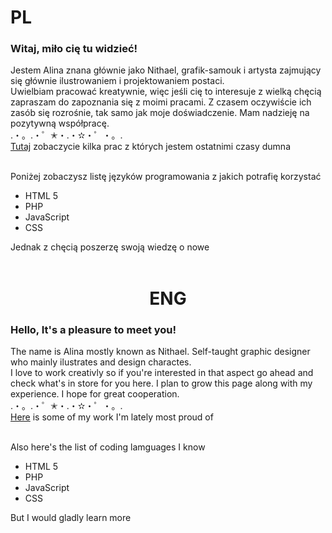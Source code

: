 <h1> PL </h1>
<h3>Witaj, miło cię tu widzieć! <br></h3>
Jestem Alina znana głównie jako Nithael, grafik-samouk i artysta zajmujący się głównie ilustrowaniem i projektowaniem postaci. <br>
Uwielbiam pracować kreatywnie, więc jeśli cię to interesuje z wielką chęcią zapraszam do zapoznania się z moimi pracami. Z czasem oczywiście ich zasób się rozrośnie, tak samo jak moje doświadczenie. Mam nadzieję na pozytywną współpracę.
<br>.・。.・゜✭・.・✫・゜・。.<br>
<a href="https://github.com/NithaelaZ/Fairy-garden/tree/main/Pretty-Leafs"> Tutaj</a> zobaczycie kilka prac z których jestem ostatnimi czasy dumna <br>  <br> 

Poniżej zobaczysz listę języków programowania z jakich potrafię korzystać

<ul>
    <li>HTML 5</li>
    <li>PHP</li>
    <li>JavaScript</li>
    <li>CSS</li>
 </ul> 

 Jednak z chęcią poszerzę swoją wiedzę o nowe <br> <br>
 
<center> <h1> ENG </h1> </center>
<h3>Hello, It's a pleasure to meet you! <br> </h3>
The name is Alina mostly known as Nithael. Self-taught graphic designer who mainly ilustrates and design charactes. <br>
I love to work creativly so if you're interested in that aspect go ahead and check what's in store for you here. I plan to grow this page along with my experience. I hope for great cooperation.
<br>.・。.・゜✭・.・✫・゜・。.<br>
<a href="https://github.com/NithaelaZ/Fairy-garden/tree/main/Pretty-Leafs"> Here</a> is some of my work I'm lately most proud of <br><br> 

Also here's the  list of coding lamguages I know

<ul>
    <li>HTML 5</li>
    <li>PHP</li>
    <li>JavaScript</li>
    <li>CSS</li>
 </ul> 
 
 But I would gladly learn more <br> <br>
